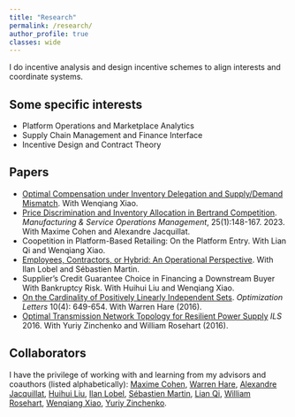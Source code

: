 ```yaml
---
title: "Research"
permalink: /research/
author_profile: true
classes: wide
---
```


I do incentive analysis and design incentive schemes to align interests and coordinate systems.

## Some specific interests
- Platform Operations and Marketplace Analytics
- Supply Chain Management and Finance Interface
- Incentive Design and Contract Theory

## Papers
- [Optimal Compensation under Inventory Delegation and Supply/Demand Mismatch](https://papers.ssrn.com/sol3/papers.cfm?abstract_id=3832363). With Wenqiang Xiao. 
- [Price Discrimination and Inventory Allocation in Bertrand Competition](https://papers.ssrn.com/sol3/papers.cfm?abstract_id=3732463). *Manufacturing & Service Operations Management*, 25(1):148-167. 2023. With Maxime Cohen and Alexandre Jacquillat.
- Coopetition in Platform-Based Retailing: On the Platform Entry. With Lian Qi and Wenqiang Xiao.
- [Employees, Contractors, or Hybrid: An Operational Perspective](https://papers.ssrn.com/sol3/papers.cfm?abstract_id=3878215). With Ilan Lobel and Sébastien Martin. 
- Supplier’s Credit Guarantee Choice in Financing a Downstream Buyer With Bankruptcy Risk. With Huihui Liu and Wenqiang Xiao. 
- [On the Cardinality of Positively Linearly Independent Sets](https://arxiv.org/pdf/1509.07496.pdf). *Optimization Letters* 10(4): 649-654. With Warren Hare (2016).
- [Optimal Transmission Network Topology for Resilient Power Supply](http://ils2016conference.com/wp-content/uploads/2015/03/ILS2016_TB01_2.pdf) *ILS* 2016. With Yuriy Zinchenko and William Rosehart (2016). 

## Collaborators
I have the privilege of working with and learning from my advisors and coauthors (listed alphabetically): [Maxime Cohen](https://maxccohen.github.io/), [Warren Hare](https://cmps.ok.ubc.ca/about/contact/warren-hare/), [Alexandre Jacquillat](https://mitmgmtfaculty.mit.edu/ajacquillat/), [Huihui Liu](https://overseas.cup.edu.cn/en/?c=content&a=show&id=3451), [Ilan Lobel](http://pages.stern.nyu.edu/~ilobel/), [Sébastien Martin](https://sebastienmartin.info/), [Lian Qi](https://www.business.rutgers.edu/faculty/lian-qi), [William Rosehart](https://schulich.ucalgary.ca/contacts/bill-rosehart), [Wenqiang Xiao](http://people.stern.nyu.edu/wxiao/), [Yuriy Zinchenko](https://science.ucalgary.ca/mathematics-statistics/contacts/yuriy-zinchenko).
